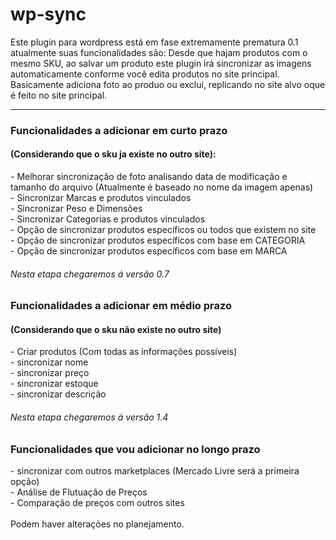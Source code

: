 # wp-sync
Este plugin para wordpress está em fase extremamente prematura 0.1
atualmente suas funcionalidades são:
Desde que hajam produtos com o mesmo SKU, ao salvar um produto este plugin irá sincronizar as imagens automaticamente conforme você edita produtos no site principal.
Basicamente adiciona foto ao produo ou exclui, replicando no site alvo oque é feito no site principal.
<hr>
<h3>Funcionalidades a adicionar em curto prazo</h3>
<h4>(Considerando que o sku ja existe no outro site):</h4>
- Melhorar sincronização de foto analisando data de modificação e tamanho do arquivo (Atualmente é baseado no nome da imagem apenas)<br>
- Sincronizar Marcas e produtos vinculados<br>
- Sincronizar Peso e Dimensões<br>
- Sincronizar Categorias e produtos vinculados<br>
- Opção de sincronizar produtos específicos ou todos que existem no site<br>
- Opção de sincronizar produtos específicos com base em CATEGORIA<br>
- Opção de sincronizar produtos específicos com base em MARCA<br>
<h6>Nesta etapa chegaremos á versão 0.7</h6>

<h3>Funcionalidades a adicionar em médio prazo</h3>
<h4>(Considerando que o sku não existe no outro site)</h4>
- Criar produtos (Com todas as informações possíveis)<br>
- sincronizar nome<br>
- sincronizar preço<br>
- sincronizar estoque<br>
- sincronizar descrição<br>
<h6>Nesta etapa chegaremos á versão 1.4</h6>

<h3>Funcionalidades que vou adicionar no longo prazo</h3>
- sincronizar com outros marketplaces (Mercado Livre será a primeira opção)<br>
- Análise de Flutuação de Preços<br>
- Comparação de preços com outros sites<br>
<br>
Podem haver alterações no planejamento.<br>
